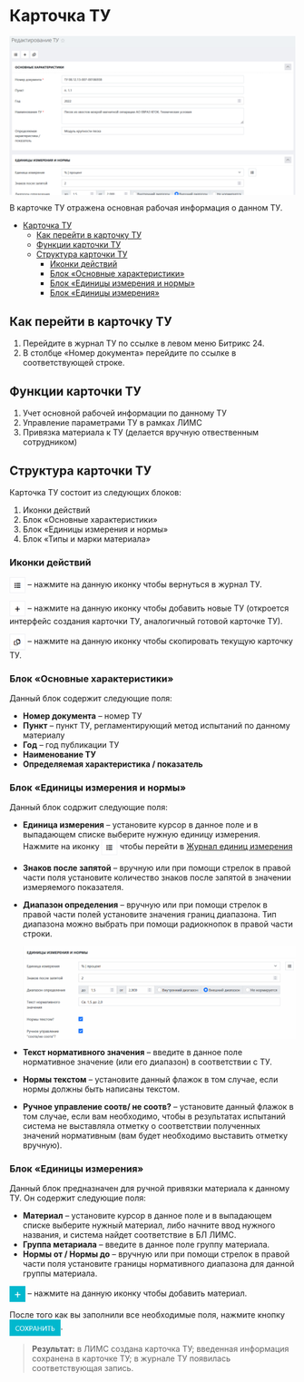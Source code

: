 # Карточка ТУ

<p>
<img src=png/1.png align=center>
</p>

В карточке ТУ отражена основная рабочая информация о данном ТУ.


<!-- @import "[TOC]" {cmd="toc" depthFrom=1 depthTo=6 orderedList=false} -->

<!-- code_chunk_output -->

- [Карточка ТУ](#карточка-ту)
  - [Как перейти в карточку ТУ](#как-перейти-в-карточку-ту)
  - [Функции карточки ТУ](#функции-карточки-ту)
  - [Структура карточки ТУ](#структура-карточки-ту)
    - [Иконки действий](#иконки-действий)
    - [Блок «Основные характеристики»](#блок-основные-характеристики)
    - [Блок «Единицы измерения и нормы»](#блок-единицы-измерения-и-нормы)
    - [Блок «Единицы измерения»](#блок-единицы-измерения)

<!-- /code_chunk_output -->

## Как перейти в карточку ТУ

1. Перейдите в журнал ТУ по ссылке в левом меню Битрикс 24.
2. В столбце «Номер документа» перейдите по ссылке в соответствующей строке. 

## Функции карточки ТУ

1. Учет основной рабочей информации по данному ТУ
2. Управление параметрами ТУ в рамках ЛИМС
3. Привязка материала к ТУ (делается вручную отвественным сотрудником)

## Структура карточки ТУ

Карточка ТУ состоит из следующих блоков:
1. Иконки действий
2. Блок «Основные характеристики»
3. Блок «Единицы измерения и нормы»
4. Блок «Типы и марки материала»

### Иконки действий

<img src="png/i1.png" width="28" style="display: inline" text align=center> – нажмите на данную иконку чтобы вернуться в журнал ТУ.

<img src="png/i2.png" width="28" style="display: inline" text align=center> – нажмите на данную иконку чтобы добавить новые ТУ (откроется интерфейс создания карточки ТУ, аналогичный готовой карточке ТУ).

<img src="png/i3.png" width="28" style="display: inline" text align=center> – нажмите на данную иконку чтобы скопировать текущую карточку ТУ.

### Блок «Основные характеристики»

Данный блок содержит следующие поля:
* **Номер документа** – номер ТУ
* **Пункт** – пункт ТУ, регламентирующий метод испытаний по данному материалу
* **Год** – год публикации ТУ
* **Наименование ТУ** 
* **Определяемая характеристика / показатель** 

### Блок «Единицы измерения и нормы»

Данный блок содржит следующие поля:
* **Единица измерения** – установите курсор в данное поле и в выпадающем списке выберите нужную единицу измерения.
Нажмите на иконку <img src="png/i1.png" width="28" style="display: inline" text align=center> чтобы перейти в [Журнал единиц измерения](/LIMS_Manual_Stand/Lists/Unit_of_measurement_list/Unit_of_measurement_list.html)
* **Знаков после запятой** – вручную или при помощи стрелок в правой части поля установите количество знаков после запятой в значении измеряемого показателя.
* **Диапазон определения** –  вручную или при помощи стрелок в правой части полей установите значения границ диапазона. Тип диапазона можно выбрать при помощи радиокнопок в правой части строки.
    <p>
    <img src=png/1.gif align=center>
    </p>

* **Текст нормативного значения** – введите в данное поле нормативное значение (или его диапазон) в соответствии с ТУ.
* **Нормы текстом** – установите данный флажок в том случае, если нормы должны быть написаны текстом.
* **Ручное управление соотв/ не соотв?** – установите данный флажок в том случае, если вам необходимо, чтобы в результатах испытаний система не выставляла отметку о соответствии полученных значений нормативным (вам будет необходимо выставить отметку вручную).

### Блок «Единицы измерения»

Данный блок предназначен для ручной привязки материала к данному ТУ. Он содержит следующие поля:
* **Материал** – установите курсор в данное поле и в выпадающем списке выберите нужный материал, либо начните ввод нужного названия, и система найдет соответствие в БЛ ЛИМС.
* **Группа метариала** – введите в данное поле группу материала.
* **Нормы от / Нормы до** – вручную или при помощи стрелок в правой части поля установите границы нормативного диапазона для данной группы материала.

<img src="png/i4.png" width="28" style="display: inline" text align=center> – нажмите на данную иконку чтобы добавить материал.

После того как вы заполнили все необходимые поля, нажмите кнопку <img src="png/save.png" width="90" style="display: inline" text align=center>.
> **Результат:** в ЛИМС создана карточка ТУ; введенная информация сохранена в карточке ТУ; в журнале ТУ появилась соответствующая запись.
